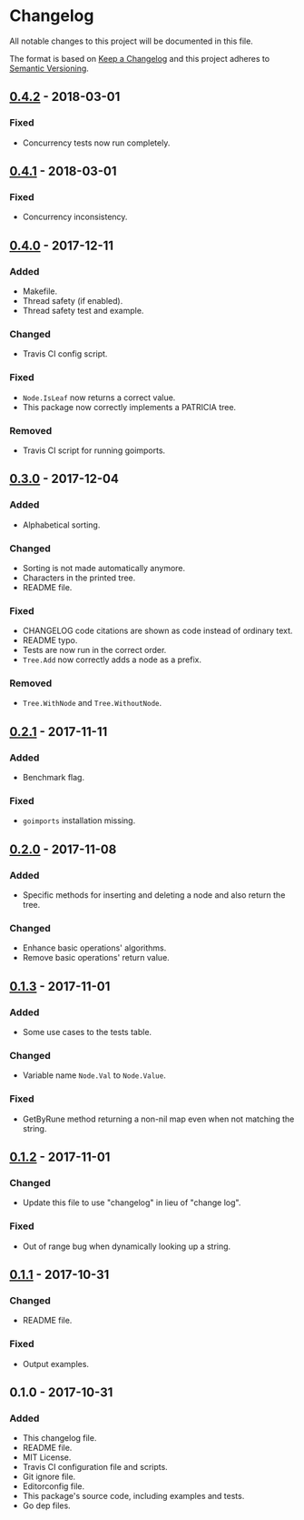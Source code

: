 # Changelog
All notable changes to this project will be documented in this file.

The format is based on [Keep a Changelog](http://keepachangelog.com/en/1.0.0/)
and this project adheres to [Semantic Versioning](http://semver.org/spec/v2.0.0.html).

## [0.4.2] - 2018-03-01
### Fixed
- Concurrency tests now run completely.

## [0.4.1] - 2018-03-01
### Fixed
- Concurrency inconsistency.

## [0.4.0] - 2017-12-11
### Added
- Makefile.
- Thread safety (if enabled).
- Thread safety test and example.

### Changed
- Travis CI config script.

### Fixed
- `Node.IsLeaf` now returns a correct value.
- This package now correctly implements a PATRICIA tree.

### Removed
- Travis CI script for running goimports.

## [0.3.0] - 2017-12-04
### Added
- Alphabetical sorting.

### Changed
- Sorting is not made automatically anymore.
- Characters in the printed tree.
- README file.

### Fixed
- CHANGELOG code citations are shown as code instead of ordinary text.
- README typo.
- Tests are now run in the correct order.
- `Tree.Add` now correctly adds a node as a prefix.

### Removed
- `Tree.WithNode` and `Tree.WithoutNode`.

## [0.2.1] - 2017-11-11
### Added
- Benchmark flag.

### Fixed
- `goimports` installation missing.

## [0.2.0] - 2017-11-08
### Added
- Specific methods for inserting and deleting a node and also return the tree.

### Changed
- Enhance basic operations' algorithms.
- Remove basic operations' return value.

## [0.1.3] - 2017-11-01
### Added
- Some use cases to the tests table.

### Changed
- Variable name `Node.Val` to `Node.Value`.

### Fixed
- GetByRune method returning a non-nil map even when not matching the string.

## [0.1.2] - 2017-11-01
### Changed
- Update this file to use "changelog" in lieu of "change log".

### Fixed
- Out of range bug when dynamically looking up a string.

## [0.1.1] - 2017-10-31
### Changed
- README file.

### Fixed
- Output examples.

## 0.1.0 - 2017-10-31
### Added
- This changelog file.
- README file.
- MIT License.
- Travis CI configuration file and scripts.
- Git ignore file.
- Editorconfig file.
- This package's source code, including examples and tests.
- Go dep files.

[0.4.2]: https://github.com/gbrlsnchs/patricia/compare/v0.4.1...v0.4.2
[0.4.1]: https://github.com/gbrlsnchs/patricia/compare/v0.4.0...v0.4.1
[0.4.0]: https://github.com/gbrlsnchs/patricia/compare/v0.3.0...v0.4.0
[0.3.0]: https://github.com/gbrlsnchs/patricia/compare/v0.2.1...v0.3.0
[0.2.1]: https://github.com/gbrlsnchs/patricia/compare/v0.2.0...v0.2.1
[0.2.0]: https://github.com/gbrlsnchs/patricia/compare/v0.1.3...v0.2.0
[0.1.3]: https://github.com/gbrlsnchs/patricia/compare/v0.1.2...v0.1.3
[0.1.2]: https://github.com/gbrlsnchs/patricia/compare/v0.1.1...v0.1.2
[0.1.1]: https://github.com/gbrlsnchs/patricia/compare/v0.1.0...v0.1.1

